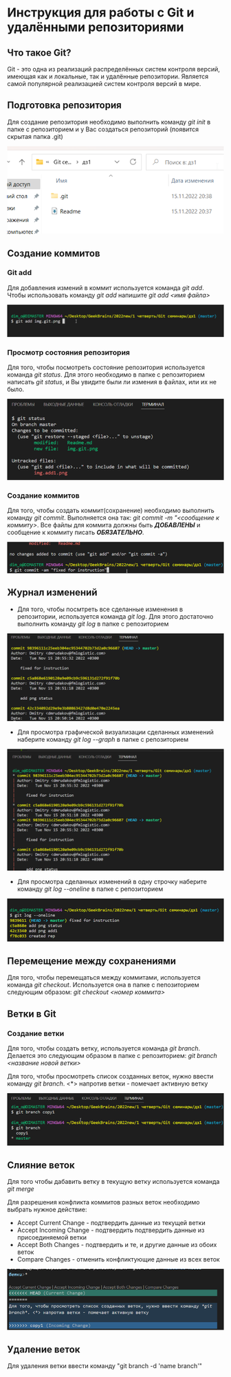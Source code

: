 # Инструкция для работы с Git и удалёнными репозиториями

## Что такое Git?
Git - это одна из реализаций распределённых систем контроля версий, имеющая как и локальные, так и удалённые репозитории. Является самой популярной реализацией систем контроля версий в мире.
## Подготовка репозитория
Для создание репозитория необходимо выполнить команду *git init*  в папке с репозиторием и у Вас создаться репозиторий (появится скрытая папка .git)

![скрытая папка git](img.git.png)

## Создание коммитов

### Git add
Для добавления измений в коммит используется команда *git add*. Чтобы использовать команду *git add* напишите *git add <имя файла>*

![скрин add1](img.add1.png)

### Просмотр состояния репозитория
Для того, чтобы посмотреть состояние репозитория используется команда *git status*. Для этого необходимо в папке с репозиторием написать *git status*, и Вы увидите были ли измения в файлах, или их не было.

![скрин status](git.status1.png)

### Создание коммитов
Для того, чтобы создать коммит(сохранение) необходимо выполнить команду *git commit*. Выполняется она так: *git commit -m "<сообщение к коммиту>*. Все файлы для коммита должны быть ***ДОБАВЛЕНЫ*** и сообщение к коммиту писать ***ОБЯЗАТЕЛЬНО***.

![скрин commit](git.commit1.png)

## Журнал изменений
* Для того, чтобы посмтреть все сделанные изменения в репозитории, используется команда *git log*. Для этого достаточно выполнить команду *git log* в папке с репозиторием

![скрин log1](git.log1.png)

* Для просмотра графической визуализации сделанных изменений наберите команду *git log --graph* в папке с репозиторием

![скрин log2](git.log2.png)

* Для просмотра сделанных изменений в одну строчку наберите команду *git log --oneline* в папке с репозиторием

![скрин log3](git.log3.png)

## Перемещение между сохранениями
Для того, чтобы перемещаться между коммитами, используется команда *git checkout*. Используется она в папке с пепозиторием следующим образом: *git checkout <номер коммита>*

## Ветки в Git

### Создание ветки

Для того, чтобы создать ветку, используется команда *git branch*. Делается это следующим образом в папке с репозиторием: *git branch <название новой ветки>*

Для того, чтобы просмотреть список созданных веток, нужно ввести команду *git branch*. <*> напротив ветки - помечает активную ветку

![скрин branch](git.branch.png)

## Слияние веток

Для того чтобы дабавить ветку в текущую ветку используется команда *git merge <name branch>*

Для разрешения конфликта коммитов разных веток необходимо выбрать нужное действие:
* Accept Current Change - подтвердить  данные из текущей ветки
* Accept Incoming Change - подтвердить подтвердить данные из присоединяемой ветки
* Accept Both Changes - подтвердить и те, и другие данные из обоих веток
* Compare Changes - отменить конфликтующие данные из всех веток

![скрин conflict](git.conflict.png)

## Удаление веток
Для удаления ветки ввести команду "git branch -d 'name branch'"
